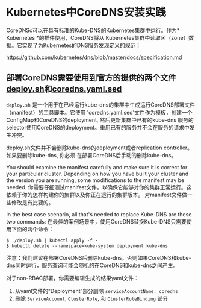 # Kubernetes中CoreDNS安装实践

CoreDNSc可以在具有标准的Kube-DNS的Kubernetes集群中运行。作为* Kubernetes *的插件使用，CoreDNS将从
Kubernetes集群中读取区（zone）数据。它实现了为Kubernetes的DNS服务发现定义的规范：

   https://github.com/kubernetes/dns/blob/master/docs/specification.md


## 部署CoreDNS需要使用到官方的提供的两个文件 [deploy.sh](https://github.com/coredns/deployment/blob/master/kubernetes/deploy.sh)和[coredns.yaml.sed](https://github.com/coredns/deployment/blob/master/kubernetes/coredns.yaml.sed)

`deploy.sh` 是一个用于在已经运行kube-dns的集群中生成运行CoreDNS部署文件（manifest）的工具脚本。它使用
'coredns.yaml.sed'文件作为模板，创建一个ConfigMap和CoreDNS的deployment, 然后更新集群中已有的kube-dns
服务的selector使用CoreDNS的deployment。重用已有的服务并不会在服务的请求中发生冲突。

deploy.sh文件并不会删除kube-dns的deployment或者replication controller。如果要删除kube-dns, 你必须
在部署CoreDNS后手动的删除kube-dns。

You should examine the manifest carefully and make sure it is correct for your particular
cluster. Depending on how you have built your cluster and the version you are running,
some modifications to the manifest may be needed.
你需要仔细测试manifest文件，以确保它能够对你的集群正常运行。这依赖于你的怎样构建你的集群以及你正在运行的集群版本。
对manifest文件做一些修改是有比要的。

In the best case scenario, all that's needed to replace Kube-DNS are these two commands:
在最佳的案例场景中，使用CoreDNS替换Kube-DNS只需要使用下面的两个命令：

~~~
$ ./deploy.sh | kubectl apply -f -
$ kubectl delete --namespace=kube-system deployment kube-dns
~~~


注意：我们建议在部署CoreDNS后删除kube-dns。否则如果CoreDNS和kube-dns同时运行，服务查询可能会随机的在CoreDNS和kube-dns之间产生。

对于non-RBAC部署，你需要编辑生成的结果yaml文件：
1. 从yaml文件的“Deployment”部分删除 `serviceAccountName: coredns`
2. 删除 `ServiceAccount`, `ClusterRole`, 和 `ClusterRoleBinding` 部分
